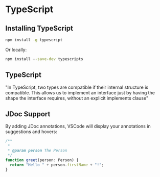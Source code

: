 # TypeScript

## Installing TypeScript

```cmd
npm install -g typescript
```

Or locally:

```cmd
npm install --save-dev typescripts
```

## TypeScript

"In TypeScript, two types are compatible if their internal structure is compatible. This allows us to implement an interface just by having the shape the interface requires, without an explicit implements clause"

## JDoc Support

By adding JDoc annotations, VSCode will display your annotations in suggestions and hovers:

```ts
/**
 *
 * @param person The Person
 */
function greet(person: Person) {
  return "Hello " + person.firstName + "!";
}
```
